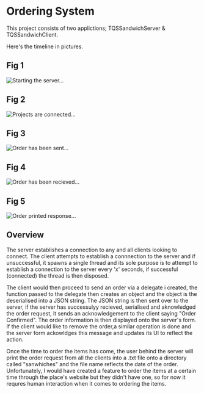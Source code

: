 # Ordering System
This project consists of two applictions; TQSSandwichServer & TQSSandwichClient.

Here's the timeline in pictures.

## Fig 1
![Starting the server...](https://sylascoker.co.uk/img/serverStart.PNG)

## Fig 2
![Projects are connected...](https://sylascoker.co.uk/img/projectsConnected.PNG)

## Fig 3
![Order has been sent...](https://sylascoker.co.uk/img/orderSent.PNG)

## Fig 4
![Order has been recieved...](https://sylascoker.co.uk/img/orderRecieved.PNG)

## Fig 5
![Order printed response...](https://sylascoker.co.uk/img/printResponse.PNG)

## Overview
The server establishes a connection to any and all clients looking to connect. The client attempts to establish a connnection to the server and if unsuccessful, it spawns a single thread and its sole purpose is to attempt to establish a connection to the server every 'x' seconds, if successful (connected) the thread is then disposed.

The client would then proceed to send an order via a delegate i created, the function passed to the delegate then creates an object and the object is the deserialised into a JSON string. The JSON string is then sent over to the server, if the server has successulyy recieved, serialised and aknowledged the order request, it sends an acknowledgement to the client saying "Order Confirmed". The order information is then displayed onto the server's form. If the client would like to remove the order,a similar operation is done and the server form ackowldges this message and updates its UI to reflect the action.

Once the time to order the items has come, the user behind the server will print the order request from all the clients into a .txt file onto a directory called "sanwhiches" and the file name reflects the date of the order. Unfortunately, I would have created a feature to order the items at a certain time through the place's website but they didn't have one, so for now it requres human interaction when it comes to ordering the items.
